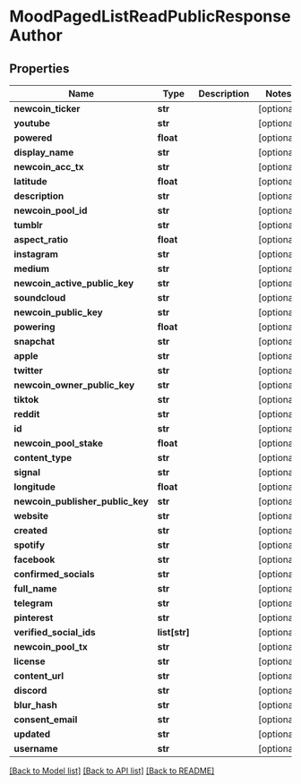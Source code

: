 # MoodPagedListReadPublicResponseAuthor

## Properties
Name | Type | Description | Notes
------------ | ------------- | ------------- | -------------
**newcoin_ticker** | **str** |  | [optional] 
**youtube** | **str** |  | [optional] 
**powered** | **float** |  | [optional] 
**display_name** | **str** |  | [optional] 
**newcoin_acc_tx** | **str** |  | [optional] 
**latitude** | **float** |  | [optional] 
**description** | **str** |  | [optional] 
**newcoin_pool_id** | **str** |  | [optional] 
**tumblr** | **str** |  | [optional] 
**aspect_ratio** | **float** |  | [optional] 
**instagram** | **str** |  | [optional] 
**medium** | **str** |  | [optional] 
**newcoin_active_public_key** | **str** |  | [optional] 
**soundcloud** | **str** |  | [optional] 
**newcoin_public_key** | **str** |  | [optional] 
**powering** | **float** |  | [optional] 
**snapchat** | **str** |  | [optional] 
**apple** | **str** |  | [optional] 
**twitter** | **str** |  | [optional] 
**newcoin_owner_public_key** | **str** |  | [optional] 
**tiktok** | **str** |  | [optional] 
**reddit** | **str** |  | [optional] 
**id** | **str** |  | [optional] 
**newcoin_pool_stake** | **float** |  | [optional] 
**content_type** | **str** |  | [optional] 
**signal** | **str** |  | [optional] 
**longitude** | **float** |  | [optional] 
**newcoin_publisher_public_key** | **str** |  | [optional] 
**website** | **str** |  | [optional] 
**created** | **str** |  | [optional] 
**spotify** | **str** |  | [optional] 
**facebook** | **str** |  | [optional] 
**confirmed_socials** | **str** |  | [optional] 
**full_name** | **str** |  | [optional] 
**telegram** | **str** |  | [optional] 
**pinterest** | **str** |  | [optional] 
**verified_social_ids** | **list[str]** |  | [optional] 
**newcoin_pool_tx** | **str** |  | [optional] 
**license** | **str** |  | [optional] 
**content_url** | **str** |  | [optional] 
**discord** | **str** |  | [optional] 
**blur_hash** | **str** |  | [optional] 
**consent_email** | **str** |  | [optional] 
**updated** | **str** |  | [optional] 
**username** | **str** |  | [optional] 

[[Back to Model list]](../README.md#documentation-for-models) [[Back to API list]](../README.md#documentation-for-api-endpoints) [[Back to README]](../README.md)


